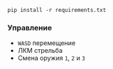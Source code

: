 ```
pip install -r requirements.txt
```

### Управление
- `WASD` перемещение
- ЛКМ стрельба
- Смена оружия `1`, `2` и `3`
